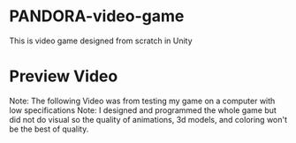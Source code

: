 # PANDORA-video-game
This is video game designed from scratch in Unity

# Preview Video
Note: The following Video was from testing my game on a computer with low specifications
Note: I designed and programmed the whole game but did not do visual so the quality of animations, 3d models, and coloring won't be the best of quality.

